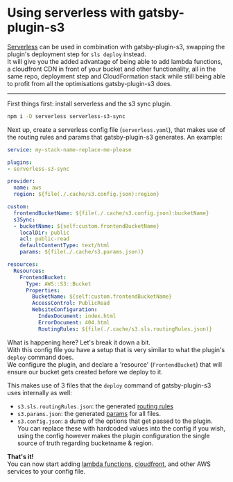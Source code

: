 # Using serverless with gatsby-plugin-s3

[Serverless](https://serverless.com) can be used in combination with gatsby-plugin-s3, swapping the plugin's deployment step for `sls deploy` instead.  
It will give you the added advantage of being able to add lambda functions, a cloudfront CDN in front of your bucket and other functionality, all in the same repo, deployment step and CloudFormation stack while still being able to profit from all the optimisations gatsby-plugin-s3 does.

-------

First things first: install serverless and the s3 sync plugin.
```bash
npm i -D serverless serverless-s3-sync
```

Next up, create a serverless config file (`serverless.yaml`), that makes use of the routing rules and params that gatsby-plugin-s3 generates.
An example:

```yaml
service: my-stack-name-replace-me-please

plugins:
- serverless-s3-sync

provider:
  name: aws
  region: ${file(./.cache/s3.config.json):region}

custom:
  frontendBucketName: ${file(./.cache/s3.config.json):bucketName}
  s3Sync:
  - bucketName: ${self:custom.frontendBucketName}
    localDir: public
    acl: public-read
    defaultContentType: text/html
    params: ${file(./.cache/s3.params.json)}

resources:
  Resources:
    FrontendBucket:
      Type: AWS::S3::Bucket
      Properties:
        BucketName: ${self:custom.frontendBucketName}
        AccessControl: PublicRead
        WebsiteConfiguration:
          IndexDocument: index.html
          ErrorDocument: 404.html
          RoutingRules: ${file(./.cache/s3.sls.routingRules.json)}
```

What is happening here? Let's break it down a bit.  
With this config file you have a setup that is very similar to what the plugin's `deploy` command does.  
We configure the plugin, and declare a 'resource' (`FrontendBucket`) that will ensure our bucket gets created before we deploy to it.     

This makes use of 3 files that the `deploy` command of gatsby-plugin-s3 uses internally as well:

- `s3.sls.routingRules.json`: the generated [routing rules](https://docs.aws.amazon.com/AWSCloudFormation/latest/UserGuide/aws-properties-s3-websiteconfiguration-routingrules.html)  
- `s3.params.json`: the generated [params](https://github.com/aws/aws-sdk-js/blob/83ebfbcc6ab30b9a486b15cdede26a1bd03c72e4/clients/s3.d.ts#L3573) for all files.  
- `s3.config.json`: a dump of the options that get passed to the plugin.  
You can replace these with hardcoded values into the config if you wish, using the config however makes the plugin configuration the single source of truth regarding bucketname & region.  

**That's it!**  
You can now start adding [lambda functions](https://serverless.com/framework/docs/providers/aws/guide/functions/), [cloudfront](https://github.com/serverless/examples/tree/master/aws-node-single-page-app-via-cloudfront), and other AWS services to your config file.

